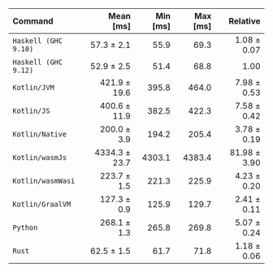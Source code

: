 | Command | Mean [ms] | Min [ms] | Max [ms] | Relative |
|:---|---:|---:|---:|---:|
| `Haskell (GHC 9.10)` | 57.3 ± 2.1 | 55.9 | 69.3 | 1.08 ± 0.07 |
| `Haskell (GHC 9.12)` | 52.9 ± 2.5 | 51.4 | 68.8 | 1.00 |
| `Kotlin/JVM` | 421.9 ± 19.6 | 395.8 | 464.0 | 7.98 ± 0.53 |
| `Kotlin/JS` | 400.6 ± 11.9 | 382.5 | 422.3 | 7.58 ± 0.42 |
| `Kotlin/Native` | 200.0 ± 3.9 | 194.2 | 205.4 | 3.78 ± 0.19 |
| `Kotlin/wasmJs` | 4334.3 ± 23.7 | 4303.1 | 4383.4 | 81.98 ± 3.90 |
| `Kotlin/wasmWasi` | 223.7 ± 1.5 | 221.3 | 225.9 | 4.23 ± 0.20 |
| `Kotlin/GraalVM` | 127.3 ± 0.9 | 125.9 | 129.7 | 2.41 ± 0.11 |
| `Python` | 268.1 ± 1.3 | 265.8 | 269.8 | 5.07 ± 0.24 |
| `Rust` | 62.5 ± 1.5 | 61.7 | 71.8 | 1.18 ± 0.06 |
